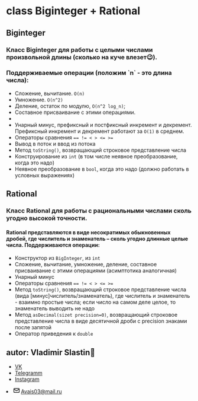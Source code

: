 # class Biginteger + Rational

<h2>Biginteger</h2>

<h3>Класс Biginteger для работы с целыми числами произвольной длины (сколько на куче влезет😉).</h3>
<h3>Поддерживаемые операции (положим `n` - это длина числа):</h3>


+ Сложение, вычитание. `O(n)`
+ Умножение. `O(n^2)`
+ Деление, остаток по модулю, `O(n^2 log_n)`; 
+ Составное присваивание с этими операциями.
+ 
+ Унарный минус, префиксный и постфиксный инкремент и декремент. Префиксный инкремент и декремент работают за `O(1)` в среднем.
+ Операторы сравнения `== != < > <= >=`
+ Вывод в поток и ввод из потока
+ Метод `toString()`, возвращающий строковое представление числа
+ Конструирование из `int` (в том числе неявное преобразование, когда это надо)
+ Неявное преобразование в `bool`, когда это надо (должно работать в условных выражениях)

<h2>Rational</h2>

<h3>Класс Rational для работы с рациональными числами сколь угодно высокой точности.</h3>



<h4>Rational представляются в виде несократимых обыкновенных дробей, где числитель и знаменатель – сколь угодно длинные целые числа. Поддерживаются операции:</h4>



+ Конструктор из `BigInteger`, из `int`
+ Сложение, вычитание, умножение, деление, составное присваивание с этими операциями (асимптотика аналогичная)
+ Унарный минус
+ Операторы сравнения `== != < > <= >=`
+ Метод `toString()`, возвращающий строковое представление числа (вида [минус]числитель/знаменатель), где числитель и знаменатель - взаимно простые числа; если число на самом деле целое, то знаменатель выводить не надо
+ Метод `asDecimal(sizet precision=0)`, возвращающий строковое представление числа в виде десятичной дроби с precision знаками после запятой
+ Оператор приведения к `double`

<h2>autor: Vladimir Slastin🤙</h2>

+ [VK](https://vk.com/vovchik1902)
+ [Telegramm](https://www.t.me/SlastinVA)
+ [Instagram](https://www.instagram.com/dreaminngman) 
<li itemprop="email" aria-label="Email: Avais03@mail.ru" class="vcard-detail pt-1 css-truncate css-truncate-target "><svg class="octicon octicon-mail" viewBox="0 0 16 16" version="1.1" width="16" height="16" aria-hidden="true"><path fill-rule="evenodd" d="M1.75 2A1.75 1.75 0 000 3.75v.736a.75.75 0 000 .027v7.737C0 13.216.784 14 1.75 14h12.5A1.75 1.75 0 0016 12.25v-8.5A1.75 1.75 0 0014.25 2H1.75zM14.5 4.07v-.32a.25.25 0 00-.25-.25H1.75a.25.25 0 00-.25.25v.32L8 7.88l6.5-3.81zm-13 1.74v6.441c0 .138.112.25.25.25h12.5a.25.25 0 00.25-.25V5.809L8.38 9.397a.75.75 0 01-.76 0L1.5 5.809z"></path></svg>
          <a class="u-email Link--primary " href="mailto:Avais03@mail.ru">Avais03@mail.ru</a>
</li>
